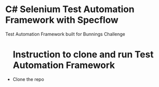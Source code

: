 # C# Selenium Test Automation Framework with Specflow
Test Automation Framework built for Bunnings Challenge 


<ul>
<h1>Instruction to clone and run Test Automation Framework </h1>
<li>Clone the repo</li>
  
  
</ul>
